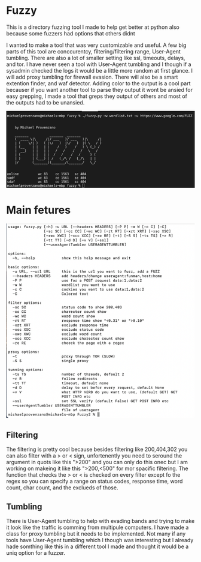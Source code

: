 # Fuzzy
This is a directory fuzzing tool I made to help get better at python
also because some fuzzers had options that others didnt 



I wanted to make a tool that was very customizable and useful. A few big parts of this tool are conccurentcy, filtering/filtering range,
User-Agent tumbling. There are also a lot of smaller setting like ssl, timeouts, delays, and tor. I have 
never seen a tool with User-Agent tumbling and I though if a sysadmin checked the logs it would be a little more random
at first glance. I will add proxy tumbling for firewall evasion. There will also be a smart extention finder, and waf detector.
Adding color to the output is a cool part becauser if you want another tool to parse they output it wont be ansied for easy grepping, 
I made a tool that greps they output of others and most of the outputs had to be unansied.

![alt text](https://github.com/MikeyPPPPPPPP/Fuzzy/blob/main/Screen%20Shot%202022-05-09%20at%204.35.32%20PM.png)

# Main fetures
![alt text](https://github.com/MikeyPPPPPPPP/Fuzzy/blob/main/options.png)


## Filtering

The filtering is pretty cool because besides filtering like 200,404,302  you can also filter with a > or < sign, unfortenently you need to seround the
argument in quots like this ">200" and you can only do this onec but I am working on makeing it like this ">200,<500" for mor spacific filtering.
The function that checks the > or < is checked on every filter except fo the regex so you can specify a range on status codes, response time, word count,
char count, and the exclueds of those.



## Tumbling

There is User-Agent tumbling to help with evading bands and trying to make it look like the traffic is comming from multipule computers. I have made a 
class for proxy tumbling but it needs to be implemented. Not many if any tools have User-Agent tumbling which I though was interesting but I already hade somthing like this in a different tool I made and thought it would be a uniq option for a fuzzer. 


